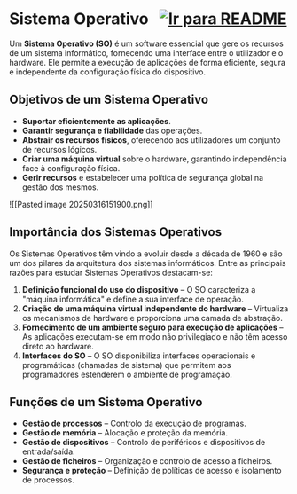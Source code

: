 # Sistema Operativo &nbsp; [![Ir para README](https://img.shields.io/badge/Indice-Verde?style=for-the-badge)](../README.md#indice)

Um **Sistema Operativo (SO)** é um software essencial que gere os recursos de um sistema informático, fornecendo uma interface entre o utilizador e o hardware. Ele permite a execução de aplicações de forma eficiente, segura e independente da configuração física do dispositivo.

## Objetivos de um Sistema Operativo

- **Suportar eficientemente as aplicações**.
- **Garantir segurança e fiabilidade** das operações.
- **Abstrair os recursos físicos**, oferecendo aos utilizadores um conjunto de recursos lógicos.
- **Criar uma máquina virtual** sobre o hardware, garantindo independência face à configuração física.
- **Gerir recursos** e estabelecer uma política de segurança global na gestão dos mesmos.

![[Pasted image 20250316151900.png]]
## Importância dos Sistemas Operativos

Os Sistemas Operativos têm vindo a evoluir desde a década de 1960 e são um dos pilares da arquitetura dos sistemas informáticos. Entre as principais razões para estudar Sistemas Operativos destacam-se:

1. **Definição funcional do uso do dispositivo** – O SO caracteriza a "máquina informática" e define a sua interface de operação.
2. **Criação de uma máquina virtual independente do hardware** – Virtualiza os mecanismos de hardware e proporciona uma camada de abstração.
3. **Fornecimento de um ambiente seguro para execução de aplicações** – As aplicações executam-se em modo não privilegiado e não têm acesso direto ao hardware.
4. **Interfaces do SO** – O SO disponibiliza interfaces operacionais e programáticas (chamadas de sistema) que permitem aos programadores estenderem o ambiente de programação.

## Funções de um Sistema Operativo

- **Gestão de processos** – Controlo da execução de programas.
- **Gestão de memória** – Alocação e proteção da memória.
- **Gestão de dispositivos** – Controlo de periféricos e dispositivos de entrada/saída.
- **Gestão de ficheiros** – Organização e controlo de acesso a ficheiros.
- **Segurança e proteção** – Definição de políticas de acesso e isolamento de processos.
